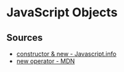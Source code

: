 # JavaScript Objects

## Sources
- [constructor & new - Javascript.info](https://javascript.info/constructor-new)
- [new operator - MDN](https://developer.mozilla.org/en-US/docs/Web/JavaScript/Reference/Operators/new)